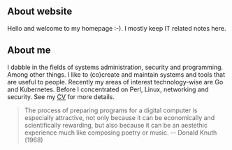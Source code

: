 ## About website

Hello and welcome to my homepage :-). I mostly keep IT related notes here.

## About me

I dabble in the fields of systems administration, security and programming.
Among other things. I like to (co)create and maintain systems and tools that
are useful to people. Recently my areas of interest technology-wise are Go and
Kubernetes. Before I concentrated on Perl, Linux, networking and security. See
my [CV](notes/cv) for more details.

> The process of preparing programs for a digital computer is especially
attractive, not only because it can be economically and scientifically
rewarding, but also because it can be an aestethic experience much like
composing poetry or music. -- Donald Knuth (1968)
